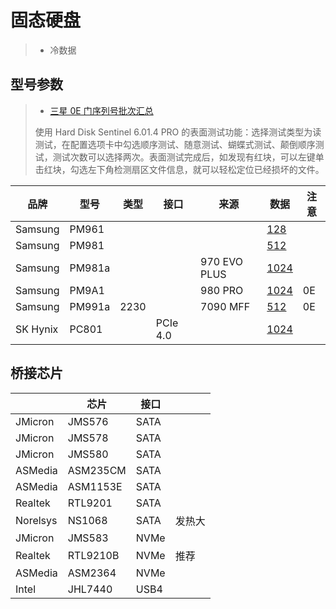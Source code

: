 # 固态硬盘

> - 冷数据

## 型号参数

> - [三星 0E 门序列号批次汇总](https://www.chiphell.com/thread-2443478-1-1.html)
>
> 使用 Hard Disk Sentinel 6.01.4 PRO 的表面测试功能：选择测试类型为读测试，在配置选项卡中勾选顺序测试、随意测试、蝴蝶式测试、颠倒顺序测试，测试次数可以选择两次。表面测试完成后，如发现有红块，可以左键单击红块，勾选左下角检测扇区文件信息，就可以轻松定位已经损坏的文件。

| 品牌     | 型号   | 类型 | 接口     | 来源         | 数据                                                         | 注意 |
| -------- | ------ | ---- | -------- | ------------ | ------------------------------------------------------------ | ---- |
| Samsung  | PM961  |      |          |              | [128](https://www.techpowerup.com/ssd-specs/samsung-pm961-128-gb.d1217) |      |
| Samsung  | PM981  |      |          |              | [512](https://www.techpowerup.com/ssd-specs/samsung-pm981-512-gb.d1221) |      |
| Samsung  | PM981a |      |          | 970 EVO PLUS | [1024](https://www.techpowerup.com/ssd-specs/samsung-pm981a-1-tb.d782) |      |
| Samsung  | PM9A1  |      |          | 980 PRO      | [1024](https://www.techpowerup.com/ssd-specs/samsung-pm9a1-1-tb.d786) | 0E   |
| Samsung  | PM991a | 2230 |          | 7090 MFF     | [512](https://www.techpowerup.com/ssd-specs/raspberry-pi-ssd-512-gb.d2227) | 0E   |
| SK Hynix | PC801  |      | PCIe 4.0 |              | [1024](https://www.techpowerup.com/ssd-specs/sk-hynix-pc801-1-tb.d2298) |      |

## 桥接芯片

|          | 芯片     | 接口 |        |
| -------- | -------- | ---- | ------ |
| JMicron  | JMS576   | SATA |        |
| JMicron  | JMS578   | SATA |        |
| JMicron  | JMS580   | SATA |        |
| ASMedia  | ASM235CM | SATA |        |
| ASMedia  | ASM1153E | SATA |        |
| Realtek  | RTL9201  | SATA |        |
| Norelsys | NS1068   | SATA | 发热大 |
| JMicron  | JMS583   | NVMe |        |
| Realtek  | RTL9210B | NVMe | 推荐   |
| ASMedia  | ASM2364  | NVMe |        |
| Intel    | JHL7440  | USB4 |        |

